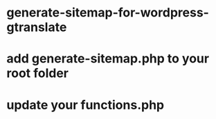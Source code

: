 # generate-sitemap-for-wordpress-gtranslate
# add generate-sitemap.php to your root folder
# update your functions.php
